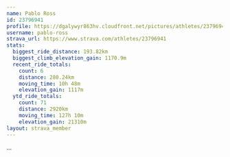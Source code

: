 ```yaml
---
name: Pablo Ross
id: 23796941
profile: https://dgalywyr863hv.cloudfront.net/pictures/athletes/23796941/14615399/1/large.jpg
username: pablo-ross
strava_url: https://www.strava.com/athletes/23796941
stats:
  biggest_ride_distance: 193.82km
  biggest_climb_elevation_gain: 1170.9m
  recent_ride_totals:
    count: 6
    distance: 280.24km
    moving_time: 10h 48m
    elevation_gain: 1117m
  ytd_ride_totals:
    count: 71
    distance: 2920km
    moving_time: 127h 10m
    elevation_gain: 21310m
layout: strava_member
--- 
```

...
